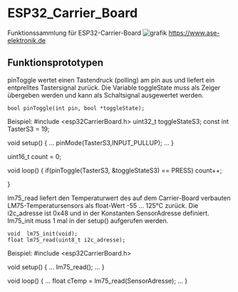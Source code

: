 # ESP32_Carrier_Board
 Funktionssammlung für ESP32-Carrier-Board
![grafik](https://user-images.githubusercontent.com/24614659/197691402-ae8d4d87-3673-4bed-a442-19f261159832.png)
https://www.ase-elektronik.de

 Funktionsprototypen
--------------------------------------------------------------------
pinToggle wertet einen Tastendruck (polling) am pin aus und
liefert ein entprelltes Tastersignal zurück.
Die Variable toggleState muss als Zeiger übergeben werden und
kann als Schaltsignal ausgewertet werden.

    bool pinToggle(int pin, bool *toggleState);

 Beispiel: 
  #include <esp32CarrierBoard.h>
  uint32_t toggleStateS3;
  const int TasterS3 = 19;

  void setup()
  { ...
    pinMode(TasterS3,INPUT_PULLUP);
    ...
  }

  uint16_t count = 0;

  void loop()
  {
    if(pinToggle(TasterS3, &toggleStateS3) == PRESS)
      count++;
    
  }

lm75_read liefert den Temperaturwert des auf dem Carrier-Board
verbauten LM75-Temperatursensors als float-Wert -55 ... 125°C zurück.
Die i2c_adresse ist 0x48 und in der Konstanten SensorAdresse definiert.
lm75_init muss 1 mal in der setup() aufgerufen werden.

    void  lm75_init(void);
    float lm75_read(uint8_t i2c_adresse);
 
Beispiel: 
  #include <esp32CarrierBoard.h>

  void setup()
  { ...
    lm75_read();
    ...
  }

  void loop()
  {
    ...
    float cTemp = lm75_read(SensorAdresse);
    ...
  }